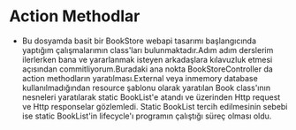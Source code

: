 # Action Methodlar
- Bu dosyamda basit bir BookStore webapi tasarımı başlangıcında yaptığım çalışmalarımın class'ları bulunmaktadır.Adım adım derslerim ilerlerken bana ve yararlanmak isteyen arkadaşlara kılavuzluk etmesi açısından commitliyorum.Buradaki ana nokta BookStoreController da action methodların yaratılması.External veya inmemory database kullanılmadığından resource şablonu olarak yaratılan Book class'ının nesneleri yaratılarak static BookList'e atandı ve üzerinden Http request ve Http responselar gözlemledi. Static BookList tercih edilmesinin sebebi ise static BookList'in lifecycle'ı programın çalıştığı süreç olması oldu.
